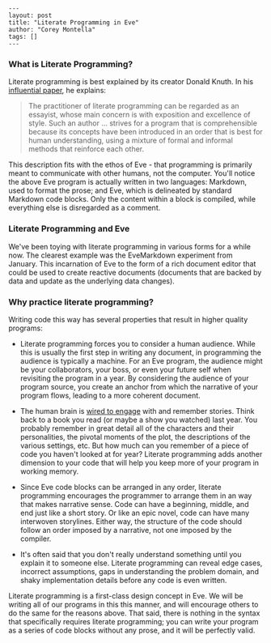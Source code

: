```
---
layout: post
title: "Literate Programming in Eve"
author: "Corey Montella"
tags: []
---
```



### What is Literate Programming?


Literate programming is best explained by its creator Donald Knuth. In his [influential paper][2], he explains: 

> The practitioner of literate programming can be regarded as an essayist, whose main concern is with exposition and excellence of style. Such an author ...  strives for a program that is comprehensible because its concepts have been introduced in an order that is best for human understanding, using a mixture of formal and informal methods that reinforce each other.

This description fits with the ethos of Eve - that programming is primarily meant to communicate with other humans, not the computer. You'll notice the above Eve program is actually written in two languages: Markdown, used to format the prose; and Eve, which is delineated by standard Markdown code blocks. Only the content within a block is compiled, while everything else is disregarded as a comment.

### Literate Programming and Eve

We've been toying with literate programming in various forms for a while now. The clearest example was the EveMarkdown experiment from January. This incarnation of Eve to the form of a rich document editor that could be used to create reactive documents (documents that are backed by data and update as the underlying data changes).  


### Why practice literate programming?

Writing code this way has several properties that result in higher quality programs:

- Literate programming forces you to consider a human audience. While this is usually the first step in writing any document, in programming the audience is typically a machine. For an Eve program, the audience might be your collaborators, your boss, or even your future self when revisiting the program in a year. By considering the audience of your program source, you create an anchor from which the narrative of your program flows, leading to a more coherent document.

- The human brain is [wired to engage][3] with and remember stories. Think back to a book you read (or maybe a show you watched) last year. You probably remember in great detail all of the characters and their personalities, the pivotal moments of the plot, the descriptions of the various settings, etc. But how much can you remember of a piece of code you haven't looked at for year? Literate programming adds another dimension to your code that will help you keep more of your program in working memory.

- Since Eve code blocks can be arranged in any order, literate programming encourages the programmer to arrange them in an way that makes narrative sense. Code can have a beginning, middle, and end just like a short story. Or like an epic novel, code can have many interwoven storylines. Either way, the structure of the code should follow an order imposed by a narrative, not one imposed by the compiler.

- It's often said that you don't really understand something until you explain it to someone else. Literate programming can reveal edge cases, incorrect assumptions, gaps in understanding the problem domain, and shaky implementation details before any code is even written.

Literate programming is a first-class design concept in Eve. We will be writing all of our programs in this this manner, and will encourage others to do the same for the reasons above. That said, there is nothing in the syntax that specifically requires literate programming; you can write your program as a series of code blocks without any prose, and it will be perfectly valid.



[1]: https://en.wikipedia.org/wiki/Literate_programming
[2]: http://www.literateprogramming.com/knuthweb.pdf
[3]: https://blog.bufferapp.com/science-of-storytelling-why-telling-a-story-is-the-most-powerful-way-to-activate-our-brains
[4]: http://www.perl.com/pub/tchrist/litprog.html